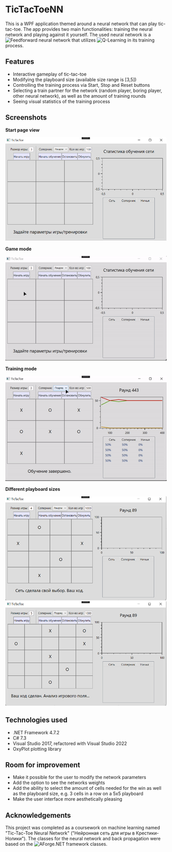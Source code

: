 # TicTacToeNN
This is a WPF application themed around a neural network that can play tic-tac-toe. The app provides two main functionalities: training the neural network and playing against it yourself. The used neural network is a ![Feedforward neural network](https://en.wikipedia.org/wiki/Feedforward_neural_network) that utilizes ![Q-Learning](https://towardsdatascience.com/qrash-course-deep-q-networks-from-the-ground-up-1bbda41d3677) in its training process.
## Features
- Interactive gameplay of tic-tac-toe
- Modifying the playboard size (available size range is [3,5])
- Controlling the training process via Start, Stop and Reset buttons
- Selecting a train partner for the network (random player, boring player, other neural network), as well as the amount of training rounds
- Seeing visual statistics of the training process
## Screenshots
**Start page view**

<img src="./images/main.png" width="600">

**Game mode**

![in-game page](./images/game_in.gif)

**Training mode**

![in-training page](./images/training_in.gif)

**Different playboard sizes**

<img src="./images/game_size_4.png" width="600">
<img src="./images/game_size_5.png" width="600">

## Technologies used
- .NET Framework 4.7.2
- C# 7.3
- Visual Studio 2017, refactored with Visual Studio 2022
- OxyPlot plotting library
## Room for improvement
- Make it possible for the user to modify the network parameters
- Add the option to see the networks weights
- Add the ability to select the amount of cells needed for the win as well as the playboard size, e.g. 3 cells in a row on a 5x5 playboard
- Make the user interface more aesthetically pleasing
## Acknowledgements
This project was completed as a coursework on machine learning named "Tic-Tac-Toe Neural Network" ("Нейронная сеть для игры в Крестики-Нолики"). The classes for the neural network and back propagation were based on the ![AForge.NET framework](http://www.aforgenet.com/) classes.
